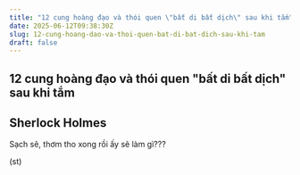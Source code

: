 ```yaml
---
title: "12 cung hoàng đạo và thói quen \"bất di bất dịch\" sau khi tắm"
date: 2025-06-12T09:38:30Z
slug: 12-cung-hoang-dao-va-thoi-quen-bat-di-bat-dich-sau-khi-tam
draft: false
---
```


## 12 cung hoàng đạo và thói quen "bất di bất dịch" sau khi tắm

## Sherlock Holmes

Sạch sẽ, thơm tho xong rồi ấy sẽ làm gì??? 
  

(st)